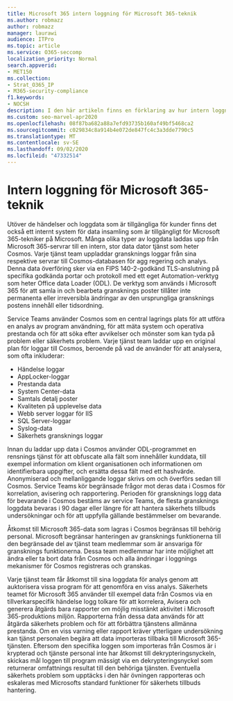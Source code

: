 ```yaml
---
title: Microsoft 365 intern loggning för Microsoft 365-teknik
ms.author: robmazz
author: robmazz
manager: laurawi
audience: ITPro
ms.topic: article
ms.service: O365-seccomp
localization_priority: Normal
search.appverid:
- MET150
ms.collection:
- Strat_O365_IP
- M365-security-compliance
f1.keywords:
- NOCSH
description: I den här artikeln finns en förklaring av hur intern loggning för Microsoft 365 Engineering Teams fungerar.
ms.custom: seo-marvel-apr2020
ms.openlocfilehash: 08f87ba682a88a7efd93735b160af49bf5468ca2
ms.sourcegitcommit: c029834c8a914b4e072de847fc4c3a3dde7790c5
ms.translationtype: MT
ms.contentlocale: sv-SE
ms.lasthandoff: 09/02/2020
ms.locfileid: "47332514"
---
```

# <a name="internal-logging-for-microsoft-365-engineering"></a>Intern loggning för Microsoft 365-teknik

Utöver de händelser och loggdata som är tillgängliga för kunder finns det också ett internt system för data insamling som är tillgängligt för Microsoft 365-tekniker på Microsoft. Många olika typer av loggdata laddas upp från Microsoft 365-servrar till en intern, stor data dator tjänst som heter Cosmos. Varje tjänst team uppladdar gransknings loggar från sina respektive servrar till Cosmos-databasen för agg regering och analys. Denna data överföring sker via en FIPS 140-2-godkänd TLS-anslutning på specifika godkända portar och protokoll med ett eget Automation-verktyg som heter Office data Loader (ODL). De verktyg som används i Microsoft 365 för att samla in och bearbeta gransknings poster tillåter inte permanenta eller irreversibla ändringar av den ursprungliga gransknings postens innehåll eller tidsordning.

Service Teams använder Cosmos som en central lagrings plats för att utföra en analys av program användning, för att mäta system och operativa prestanda och för att söka efter avvikelser och mönster som kan tyda på problem eller säkerhets problem. Varje tjänst team laddar upp en original plan för loggar till Cosmos, beroende på vad de använder för att analysera, som ofta inkluderar:

- Händelse loggar
- AppLocker-loggar
- Prestanda data
- System Center-data
- Samtals detalj poster
- Kvaliteten på upplevelse data
- Webb server loggar för IIS
- SQL Server-loggar
- Syslog-data
- Säkerhets gransknings loggar

Innan du laddar upp data i Cosmos använder ODL-programmet en rensnings tjänst för att obfuscate alla fält som innehåller kunddata, till exempel information om klient organisationen och informationen om identifierbara uppgifter, och ersätta dessa fält med ett hashvärde. Anonymiserad och mellanliggande loggar skrivs om och överförs sedan till Cosmos. Service Teams kör begränsade frågor mot deras data i Cosmos för korrelation, avisering och rapportering. Perioden för gransknings logg data för bevarande i Cosmos bestäms av service Teams, de flesta gransknings loggdata bevaras i 90 dagar eller längre för att hantera säkerhets tillbuds undersökningar och för att uppfylla gällande bestämmelser om bevarande.

Åtkomst till Microsoft 365-data som lagras i Cosmos begränsas till behörig personal. Microsoft begränsar hanteringen av gransknings funktionerna till den begränsade del av tjänst team medlemmar som är ansvariga för gransknings funktionerna. Dessa team medlemmar har inte möjlighet att ändra eller ta bort data från Cosmos och alla ändringar i loggnings mekanismer för Cosmos registreras och granskas.

Varje tjänst team får åtkomst till sina loggdata för analys genom att auktorisera vissa program för att genomföra en viss analys. Säkerhets teamet för Microsoft 365 använder till exempel data från Cosmos via en tillverkarspecifik händelse logg tolkare för att korrelera, Avisera och generera åtgärds bara rapporter om möjlig misstänkt aktivitet i Microsoft 365-produktions miljön. Rapporterna från dessa data används för att åtgärda säkerhets problem och för att förbättra tjänstens allmänna prestanda. Om en viss varning eller rapport kräver ytterligare undersökning kan tjänst personalen begära att data importeras tillbaka till Microsoft 365-tjänsten. Eftersom den specifika loggen som importeras från Cosmos är i krypterad och tjänste personal inte har åtkomst till dekrypteringsnyckeln, skickas mål loggen till program mässigt via en dekrypteringsnyckel som returnerar omfattnings resultat till den behöriga tjänsten. Eventuella säkerhets problem som upptäcks i den här övningen rapporteras och eskaleras med Microsofts standard funktioner för säkerhets tillbuds hantering.
